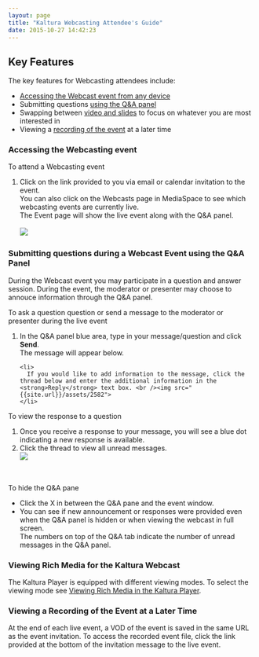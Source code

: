 ```yaml
---
layout: page
title: "Kaltura Webcasting Attendee's Guide"
date: 2015-10-27 14:42:23
---
```


<h2>
    Key Features
  </h2>
  
  <p>
    The key features for Webcasting attendees include:
  </p>
  
  <ul>
    <li>
      <a href="#accessingevent">Accessing the Webcast event from any device</a>
    </li>
    <li>
      Submitting questions <a href="#participate">using the Q&A panel</a>
    </li>
    <li>
      Swapping between <a href="#rich_media">video and slides</a> to focus on whatever you are most interested in
    </li>
    <li>
      Viewing a <a href="#viewinglater">recording of the event</a> at a later time
    </li>
  </ul>
  
  <h3>
    <a name="accessingevent"></a>Accessing the Webcasting event
  </h3>
  
  <p class="mce-procedure">
    To attend a Webcasting event
  </p>
  
  <ol>
    <li>
      Click on the link provided to you via email or calendar invitation to the event. <br />You can also click on the Webcasts page in MediaSpace to see which webcasting events are currently live. <br />The Event page will show the live event along with the Q&A panel. <br /><br /><img src="{{site.url}}/assets/2576">
    </li>
  </ol>
  
  <h3>
    <a name="participate"></a>Submitting questions during a Webcast Event using the Q&A Panel
  </h3>
  
  <p>
    During the Webcast event you may participate in a question and answer session. During the event, the moderator or presenter may choose to annouce information through the Q&A panel.
  </p>
  
  <p class="mce-procedure">
    To ask a question question or send a message to the moderator or presenter during the live event
  </p>
  
  <ol>
    <li>
      <p>
        <span style="background-color: initial;">In the Q&A panel blue area, type in your message/question and click </span><strong style="background-color: initial;">Send</strong><span style="background-color: initial;">.<br /></span>The message will appear below.
      </p>
    </li>
    
    <li>
      If you would like to add information to the message, click the thread below and enter the additional information in the <strong>Reply</strong> text box. <br /><img src="{{site.url}}/assets/2582">
    </li>
  </ol>
  
  <p class="mce-procedure">
    To view the response to a question
  </p>
  
  <ol>
    <li>
      Once you receive a response to your message, you will see a blue dot indicating a new response is available.
    </li>
    <li>
      Click the thread to view all unread messages.<br /><img src="{{site.url}}/assets/2909">
    </li>
  </ol>
  
  <p>
     
  </p>
  
  <p class="mce-procedure">
    To hide the Q&A pane
  </p>
  
  <ul>
    <li>
      Click the X in between the Q&A pane and the event window.
    </li>
    <li>
      You can see if new announcement or responses were provided even when the Q&A panel is hidden or when viewing the webcast in full screen. <br />The numbers on top of the Q&A tab indicate the number of unread messages in the Q&A panel. 
    </li>
  </ul>
  
  <h3>
    <a name="rich_media"></a>Viewing Rich Media for the Kaltura Webcast
  </h3>
  
  <p>
    The Kaltura Player is equipped with different viewing modes. To select the viewing mode see <a href="{{site.url}}/documentation/Knowledge/viewing-rich-media-kaltura-player.html" target="_blank">Viewing Rich Media in the Kaltura Player</a>.
  </p>
  
  <h3>
    <a name="viewinglater"></a>Viewing a Recording of the Event at a Later Time
  </h3>
  
  <p>
    At the end of each live event, a VOD of the event is saved in the same URL as the event invitation. To access the recorded event file, click the link provided at the bottom of the invitation message to the live event.
  </p>
  
  <p>
     
  </p>